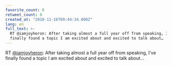 ```yaml
---
favorite_count: 0
retweet_count: 0
created_at: "2018-11-16T09:44:34.000Z"
lang: en
full_text: >-
  RT @iamjoyheron: After taking almost a full year off from speaking, I've
  finally found a topic I am excited about and excited to talk about…
---
```


RT [@iamjoyheron](https://twitter.com/iamjoyheron): After taking almost a full
year off from speaking, I've finally found a topic I am excited about and
excited to talk about…
